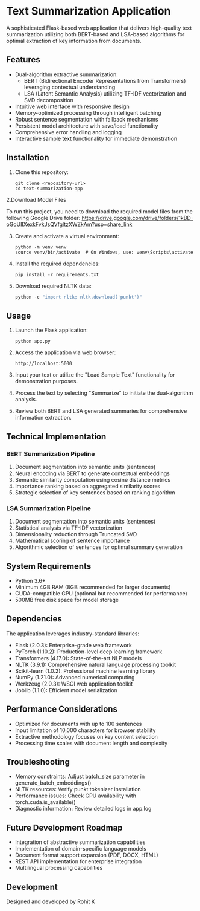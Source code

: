 
# Text Summarization Application

A sophisticated Flask-based web application that delivers high-quality text summarization utilizing both BERT-based and LSA-based algorithms for optimal extraction of key information from documents.

## Features

- Dual-algorithm extractive summarization:
  - BERT (Bidirectional Encoder Representations from Transformers) leveraging contextual understanding
  - LSA (Latent Semantic Analysis) utilizing TF-IDF vectorization and SVD decomposition
- Intuitive web interface with responsive design
- Memory-optimized processing through intelligent batching
- Robust sentence segmentation with fallback mechanisms
- Persistent model architecture with save/load functionality
- Comprehensive error handling and logging
- Interactive sample text functionality for immediate demonstration

## Installation

1. Clone this repository:
   ```
   git clone <repository-url>
   cd text-summarization-app
   ```
2.Download Model Files

  To run this project, you need to download the required model files from the following Google Drive folder:
  https://drive.google.com/drive/folders/1kBD-oGoUIIXexkFvkJsQVfgltzXWZkAm?usp=share_link
  
3. Create and activate a virtual environment:
   ```
   python -m venv venv
   source venv/bin/activate  # On Windows, use: venv\Scripts\activate
   ```

4. Install the required dependencies:
   ```
   pip install -r requirements.txt
   ```

5. Download required NLTK data:
   ```python
   python -c "import nltk; nltk.download('punkt')"
   ```

## Usage

1. Launch the Flask application:
   ```
   python app.py
   ```

2. Access the application via web browser:
   ```
   http://localhost:5000
   ```

3. Input your text or utilize the "Load Sample Text" functionality for demonstration purposes.

4. Process the text by selecting "Summarize" to initiate the dual-algorithm analysis.

5. Review both BERT and LSA generated summaries for comprehensive information extraction.

## Technical Implementation

### BERT Summarization Pipeline
1. Document segmentation into semantic units (sentences)
2. Neural encoding via BERT to generate contextual embeddings
3. Semantic similarity computation using cosine distance metrics
4. Importance ranking based on aggregated similarity scores
5. Strategic selection of key sentences based on ranking algorithm

### LSA Summarization Pipeline
1. Document segmentation into semantic units (sentences)
2. Statistical analysis via TF-IDF vectorization
3. Dimensionality reduction through Truncated SVD
4. Mathematical scoring of sentence importance
5. Algorithmic selection of sentences for optimal summary generation

## System Requirements

- Python 3.6+
- Minimum 4GB RAM (8GB recommended for larger documents)
- CUDA-compatible GPU (optional but recommended for performance)
- 500MB free disk space for model storage

## Dependencies

The application leverages industry-standard libraries:
- Flask (2.0.3): Enterprise-grade web framework
- PyTorch (1.10.2): Production-level deep learning framework
- Transformers (4.17.0): State-of-the-art NLP models
- NLTK (3.9.1): Comprehensive natural language processing toolkit
- Scikit-learn (1.0.2): Professional machine learning library
- NumPy (1.21.0): Advanced numerical computing
- Werkzeug (2.0.3): WSGI web application toolkit
- Joblib (1.1.0): Efficient model serialization

## Performance Considerations

- Optimized for documents with up to 100 sentences
- Input limitation of 10,000 characters for browser stability
- Extractive methodology focuses on key content selection
- Processing time scales with document length and complexity

## Troubleshooting

- Memory constraints: Adjust batch_size parameter in generate_batch_embeddings()
- NLTK resources: Verify punkt tokenizer installation
- Performance issues: Check GPU availability with torch.cuda.is_available()
- Diagnostic information: Review detailed logs in app.log

## Future Development Roadmap

- Integration of abstractive summarization capabilities
- Implementation of domain-specific language models
- Document format support expansion (PDF, DOCX, HTML)
- REST API implementation for enterprise integration
- Multilingual processing capabilities



## Development

Designed and developed by Rohit K

